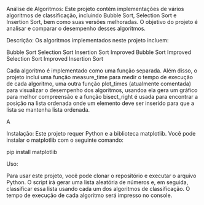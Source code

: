 
Análise de Algoritmos:
Este projeto contém implementações de vários algoritmos de classificação, incluindo Bubble Sort, Selection Sort e Insertion Sort, bem como suas versões melhoradas. O objetivo do projeto é analisar e comparar o desempenho desses algoritmos.

Descrição:
Os algoritmos implementados neste projeto incluem:

Bubble Sort
Selection Sort
Insertion Sort
Improved Bubble Sort
Improved Selection Sort
Improved Insertion Sort

Cada algoritmo é implementado como uma função separada. Além disso, o projeto inclui uma função measure_time para medir o tempo de execução de cada algoritmo, uma outra função plot_times (atualmente comentada) para visualizar o desempenho dos algoritmos, usandoa ela gera um gráfico para melhor compreensão e a função bisect_right é usada para encontrar a posição na lista ordenada onde um elemento deve ser inserido para que a lista se mantenha lista ordenada.

A 

Instalação:
Este projeto requer Python e a biblioteca matplotlib. Você pode instalar o matplotlib com o seguinte comando:

pip install matplotlib

Uso:

Para usar este projeto, você pode clonar o repositório e executar o arquivo Python. O script irá gerar uma lista aleatória de números e, em seguida, classificar essa lista usando cada um dos algoritmos de classificação. O tempo de execução de cada algoritmo será impresso no console.
